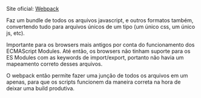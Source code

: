 
Site oficial: [Webpack](https://webpack.js.org/)

Faz um bundle de todos os arquivos javascript, e outros formatos também, convertendo tudo para arquivos únicos de um tipo (um único css, um único js, etc).

Importante para os browsers mais antigos por conta do funcionamento dos ECMAScript Modules. Até então, os browsers não tinham suporte para os ES Modules com as keywords de import/export, portanto não havia um mapeamento correto desses arquivos. 

O webpack então permite fazer uma junção de todos os arquivos em um apenas, para que os scripts funcionem da maneira correta na hora de deixar uma build produtiva.